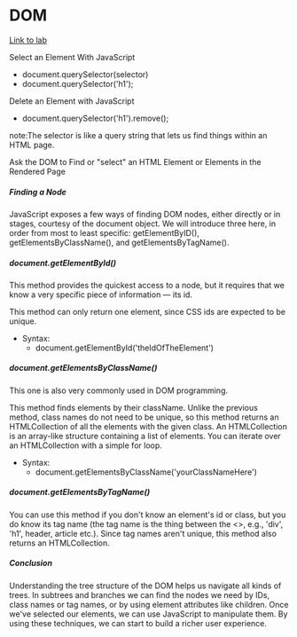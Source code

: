 # DOM
<a href="https://github.com/MyCodingJournal/phase-0-the-dom-is-a-tree">Link to lab</a>

Select an Element With JavaScript<br>
- document.querySelector(selector)
- document.querySelector('h1');
 
Delete an Element with JavaScript<br>
- document.querySelector('h1').remove();

note:The selector is like a query string that lets us find things within an HTML page.

Ask the DOM to Find or "select" an HTML Element or Elements in the Rendered Page<br>

##### Finding a Node<br>
JavaScript exposes a few ways of finding DOM nodes, either directly or in stages, courtesy of the document object. We will introduce three here, in order from most to least specific: getElementByID(), getElementsByClassName(), and getElementsByTagName().

##### document.getElementById()<br>
This method provides the quickest access to a node, but it requires that we know a very specific piece of information — its id. 

This method can only return one element, since CSS ids are expected to be unique.<br>
- Syntax:
    - document.getElementById('theIdOfTheElement')

##### document.getElementsByClassName()<br>
This one is also very commonly used in DOM programming.

This method finds elements by their className. Unlike the previous method, class names do not need to be unique, so this method returns an HTMLCollection of all the elements with the given class. An HTMLCollection is an array-like structure containing a list of elements. You can iterate over an HTMLCollection with a simple for loop.

- Syntax:
    - document.getElementsByClassName('yourClassNameHere')

##### document.getElementsByTagName()<br>
You can use this method if you don't know an element's id or class, but you do know its tag name (the tag name is the thing between the <>, e.g., 'div', 'h1', header, article etc.). Since tag names aren't unique, this method also returns an HTMLCollection.

##### Conclusion<br>
Understanding the tree structure of the DOM helps us navigate all kinds of trees. In subtrees and branches we can find the nodes we need by IDs, class names or tag names, or by using element attributes like children. Once we've selected our elements, we can use JavaScript to manipulate them. By using these techniques, we can start to build a richer user experience.


  


